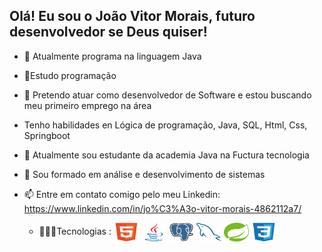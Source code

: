 ## Olá! Eu sou o João Vitor Morais, futuro desenvolvedor se Deus quiser!

- 🔭 Atualmente programa na linguagem Java
- 🌱Estudo programação
- 👯 Pretendo atuar como desenvolvedor de Software e estou buscando meu primeiro emprego na área
- Tenho habilidades en Lógica de programação, Java, SQL, Html, Css, Springboot
- 🤔 Atualmente sou estudante da academia Java na Fuctura tecnologia
- 💬 Sou formado em análise e desenvolvimento de sistemas
- 📫 Entre em contato comigo pelo meu Linkedin: https://www.linkedin.com/in/jo%C3%A3o-vitor-morais-4862112a7/

   - 🧑🏻‍💻Tecnologias : <img align="center" alt="Rafa-HTML" height="30" width="40" src="https://raw.githubusercontent.com/devicons/devicon/master/icons/html5/html5-original.svg">    <img align="center" alt="Rafa-Java" height="30" width="40" src="https://raw.githubusercontent.com/devicons/devicon/master/icons/java/java-original.svg">  <img align="center" alt="PostgreSQL" height="30" width="40" src="https://raw.githubusercontent.com/devicons/devicon/master/icons/postgresql/postgresql-original.svg">  <img align="center" alt="MySQL" height="30" width="40" src="https://raw.githubusercontent.com/devicons/devicon/master/icons/mysql/mysql-original.svg">  <img align="center" alt="Spring Boot" height="30" width="40" src="https://raw.githubusercontent.com/devicons/devicon/master/icons/spring/spring-original.svg">  <img align="center" alt="CSS3" height="30" width="40" src="https://raw.githubusercontent.com/devicons/devicon/master/icons/css3/css3-original.svg">




         
          

